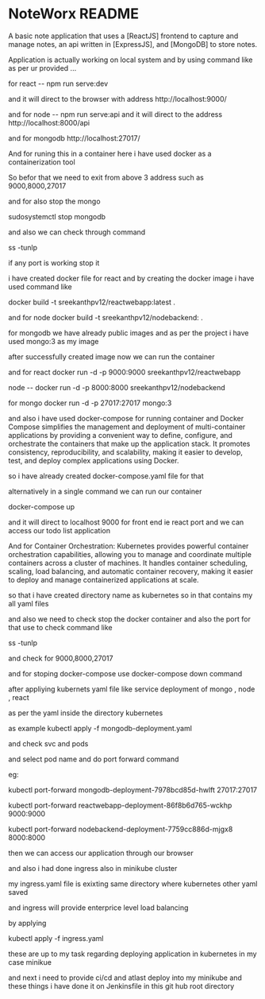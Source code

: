 # NoteWorx README

A basic note application that uses a [ReactJS] frontend to capture and manage notes, an api written in [ExpressJS], and [MongoDB] to store notes.


Application is actually working on local system and by using command like as per ur provided ...

for react --  npm run serve:dev

and it will direct to the browser with address http://localhost:9000/ 


and for node -- npm run serve:api   and it will direct to the address   http://localhost:8000/api

and for mongodb   http://localhost:27017/ 
 
And for runing  this in a container here i have used docker as a containerization tool  
 
So befor that we need to exit from above 3 address such as 9000,8000,27017 

and for also stop the mongo 

sudosystemctl stop mongodb

and also we can check through command 

 ss -tunlp

if any port is working stop it 

i have created docker file for react and by creating the docker image i have used command like

 

  docker build  -t sreekanthpv12/reactwebapp:latest .
   
and for node   docker build -t sreekanthpv12/nodebackend: .

for mongodb we have already public images and as per the project i have used  mongo:3 as my image 

after successfully created image now we can run the container  

and for react  docker run -d -p 9000:9000 sreekanthpv12/reactwebapp 

node --  docker run -d -p 8000:8000 sreekanthpv12/nodebackend

for mongo  docker run -d -p 27017:27017 mongo:3


and also i have used docker-compose for running container  and  Docker Compose simplifies the management and deployment of multi-container applications by providing a convenient way to define, configure, and orchestrate the containers that make up the application stack. It promotes consistency, reproducibility, and scalability, making it easier to develop, test, and deploy complex applications using Docker.

so i have already created docker-compose.yaml file for that 

alternatively in a single command we can run our container

docker-compose up

and it will direct to localhost 9000 for front end ie react port and we can access our todo list application

And for Container Orchestration: Kubernetes provides powerful container orchestration capabilities, allowing you to manage and coordinate multiple containers across a cluster of machines. It handles container scheduling, scaling, load balancing, and automatic container recovery, making it easier to deploy and manage containerized applications at scale.

so that i have created directory name as kubernetes so in that contains my all yaml files

and also we need to check stop the docker container and also the port for that use to check command like 

ss -tunlp 

 and check for 9000,8000,27017
 
and for stoping docker-compose use docker-compose down command

after appliying kubernets yaml file like service deployment of mongo , node , react 

as per the yaml inside the directory kubernetes

as example kubectl apply -f mongodb-deployment.yaml

and check svc and pods 

and select pod name and do port forward command 

eg: 

kubectl port-forward mongodb-deployment-7978bcd85d-hwlft 27017:27017

kubectl port-forward reactwebapp-deployment-86f8b6d765-wckhp  9000:9000

kubectl port-forward nodebackend-deployment-7759cc886d-mjgx8  8000:8000

then we can access our application through our browser 

and also i had done ingress also in minikube cluster 

my ingress.yaml file is exixting same directory where kubernetes other yaml saved

and ingress will provide enterprice level load balancing 

by applying 

kubectl apply -f  ingress.yaml 

these are up to my task regarding deploying application in kubernetes in my case minikue 

and next i need to provide ci/cd and atlast deploy into my minikube  and these things i have done it on Jenkinsfile in this git hub  root directory 



